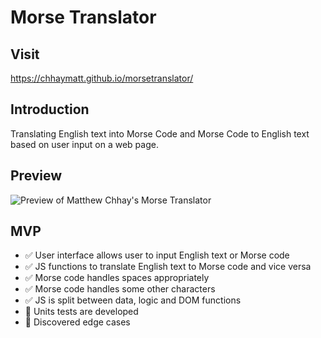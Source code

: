 # Morse Translator
## Visit
https://chhaymatt.github.io/morsetranslator/

## Introduction
Translating English text into Morse Code and Morse Code to English text based on user input on a web page.

## Preview
![Preview of Matthew Chhay's Morse Translator](https://i.imgur.com/6M0vJx3.png)

## MVP
- ✅ User interface allows user to input English text or Morse code
- ✅ JS functions to translate English text to Morse code and vice versa
- ✅ Morse code handles spaces appropriately
- ✅ Morse code handles some other characters
- ✅ JS is split between data, logic and DOM functions
- 📕 Units tests are developed
- 📕 Discovered edge cases